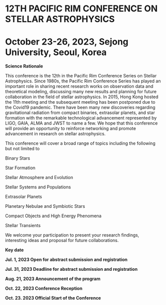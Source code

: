 # 12TH PACIFIC RIM CONFERENCE ON STELLAR ASTROPHYSICS
# October 23-26, 2023, Sejong University, Seoul, Korea
**Science Rationale**

This conference is the 12th in the Pacific Rim Conference Series on Stellar Astrophysics. Since 1980s, the Pacific Rim Conference Series has played an important role in sharing recent research works on observation data and theoretical modeling, discussing many new results and planning for future collaboration in the field of stellar astrophysics. In 2015, Hong Kong hosted the 11th meeting and the subsequent meeting has been postponed due to the Covid19 pandemic. There have been many new discoveries regarding gravitational radiation from compact binaries, extrasolar planets, and star formation with the remarkable technological advancement represented by LIGO, GAIA, ALMA and JWST to name a few. We hope that this conference will provide an opportunity to reinforce networking and promote advancement in research on stellar astrophysics.

This conference will cover a broad range of topics including the following but not limited to

Binary Stars

Star Formation

Stellar Atmosphere and Evolution

Stellar Systems and Populations

Extrasolar Planets

Planetary Nebulae and Symbiotic Stars

Compact Objects and High Energy Phenomena

Stellar Transients​

We welcome your participation to present your research findings, interesting ideas and proposal for future collaborations.

**Key date**

**Jul. 1, 2023         Open for abstract submission and registration**

**Jul. 31, 2023        Deadline for abstract submission and registration**

**Aug. 21, 2023        Announcement of the program**

**Oct. 22, 2023        Conference Reception**

**Oct. 23. 2023        Official Start of the Conference**
